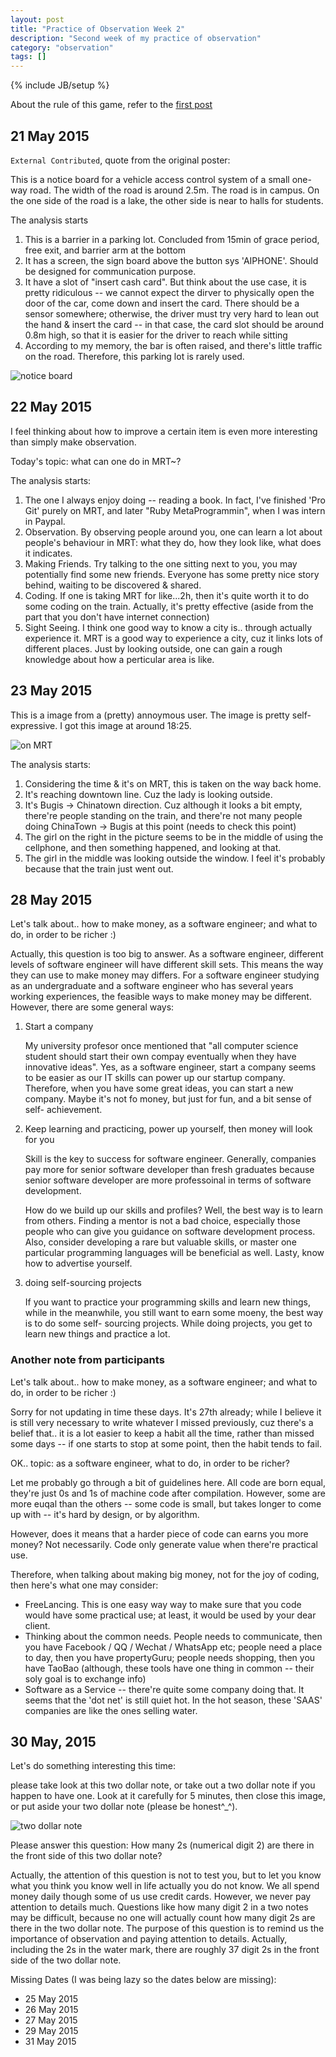 ```yaml
---
layout: post
title: "Practice of Observation Week 2"
description: "Second week of my practice of observation"
category: "observation"
tags: []
---
```

{% include JB/setup %}

About the rule of this game, refer to the [first post](/observation/2015/05/13/practice-of-observation/)

## 21 May 2015

`External Contributed`, quote from the original poster:

This is a notice board for a vehicle access control system of a small one-way
road. The width of the road is around 2.5m. The road is in campus. On the one
side of the road is a lake, the other side is near to halls for students.

The analysis starts

1. This is a barrier in a parking lot. Concluded from 15min of grace period,
   free exit, and barrier arm at the bottom
2. It has a screen, the sign board above the button sys 'AIPHONE'. Should be
   designed for communication purpose.
3. It have a slot of "insert cash card". But think about the use case, it is
   pretty ridiculous -- we cannot expect the dirver to physically open the door
   of the car, come down and insert the card. There should be a sensor
   somewhere; otherwise, the driver must try very hard to lean out the hand &
   insert the card -- in that case, the card slot should be around 0.8m high, so
   that it is easier for the driver to reach while sitting
4. According to my memory, the bar is often raised, and there's little traffic
   on the road. Therefore, this parking lot is rarely used.

![notice board](https://dl.dropboxusercontent.com/u/9778027/poo/20150521_barrier.jpeg)

## 22 May 2015

I feel thinking about how to improve a certain item is even more interesting
than simply make observation.

Today's topic: what can one do in MRT~?

The analysis starts:

1. The one I always enjoy doing -- reading a book. In fact, I've finished 'Pro
   Git' purely on MRT, and later "Ruby MetaProgrammin", when I was intern in
   Paypal.
2. Observation. By observing people around you, one can learn a lot about
   people's behaviour in MRT: what they do, how they look like, what does it
   indicates.
3. Making Friends. Try talking to the one sitting next to you, you may
   potentially find some new friends. Everyone has some pretty nice story
   behind, waiting to be discovered & shared.
4. Coding. If one is taking MRT for like...2h, then it's quite worth it to do
   some coding on the train. Actually, it's pretty effective (aside from the
   part that you don't have internet connection)
5. Sight Seeing. I think one good way to know a city is.. through actually
   experience it. MRT is a good way to experience a city, cuz it links lots of
   different places. Just by looking outside, one can gain a rough knowledge
   about how a perticular area is like.



## 23 May 2015

This is a image from a (pretty) annoymous user. The image is pretty
self-expressive. I got this image at around 18:25.

![on MRT](https://dl.dropboxusercontent.com/u/9778027/poo/20150522_mrt.jpg)

The analysis starts:

1. Considering the time & it's on MRT, this is taken on the way back home.
2. It's reaching downtown line. Cuz the lady is looking outside.
3. It's Bugis -> Chinatown direction. Cuz although it looks a bit empty,
   there're people standing on the train, and there're not many people doing
   ChinaTown -> Bugis at this point (needs to check this point)
4. The girl on the right in the picture seems to be in the middle of using the
   cellphone, and then something happened, and looking at that.
5. The girl in the middle was looking outside the window. I feel it's probably
   because that the train just went out.

## 28 May 2015

Let's talk about.. how to make money, as a software engineer; and what to do, in
order to be richer :)

Actually, this question is too big to answer. As a software engineer, different
levels of software engineer will have different skill sets. This means the way 
they can use to make money may differs. For a software engineer studying as an 
undergraduate and a software engineer who has several years working experiences,
the feasible ways to make money may be different.
However, there are some general ways:

1. Start a company

   My university profesor once mentioned that "all computer science student should
start their own compay eventually when they have innovative ideas". Yes, as a 
software engineer, start a company seems to be easier as our IT skills can power 
up our startup company. Therefore, when you have some great ideas, you can start
a new company. Maybe it's not fo money, but just for fun, and a bit sense of self-
achievement.

2. Keep learning and practicing, power up yourself, then money will look for you

   Skill is the key to success for software engineer. Generally, companies pay more
for senior software developer than fresh graduates because senior software developer
are more professoinal in terms of software development.

   How do we build up our skills and profiles? Well, the best way is to learn from 
others. Finding a mentor is not a bad choice, especially those people who can give
you guidance on software development process. Also, consider developing a rare but
valuable skills, or master one particular programming languages will be beneficial
as well. Lasty, know how to advertise yourself.

3. doing self-sourcing projects

   If you want to practice your programming skills and learn new things, while in
the meanwhile, you still want to earn some moeny, the best way is to do some self-
sourcing projects. While doing projects, you get to learn new things and practice 
a lot.

### Another note from participants
Let's talk about.. how to make money, as a software engineer; and what to do, in
order to be richer :)

Sorry for not updating in time these days. It's 27th already; while I believe it
is still very necessary to write whatever I missed previously, cuz there's a
belief that.. it is a lot easier to keep a habit all the time, rather than
missed some days -- if one starts to stop at some point, then the habit tends to
fail.

OK.. topic: as a software engineer, what to do, in order to be richer?

Let me probably go through a bit of guidelines here. All code are born equal,
they're just 0s and 1s of machine code after compilation. However, some are more
euqal than the others -- some code is small, but takes longer to come up with --
it's hard by design, or by algorithm.

However, does it means that a harder piece of code can earns you more money? Not
necessarily. Code only generate value when there're practical use. 

Therefore, when talking about making big money, not for the joy of coding, then
here's what one may consider:

- FreeLancing. This is one easy way way to make sure that you code would have
  some practical use; at least, it would be used by your dear client. 
- Thinking about the common needs. People needs to communicate, then you have
  Facebook / QQ / Wechat / WhatsApp etc; people need a place to day, then you
  have propertyGuru; people needs shopping, then you have TaoBao (although, 
  these tools have one thing in common -- their soly goal is to exchange info)
- Software as a Service -- there're quite some company doing that. It seems that
  the 'dot net' is still quiet hot. In the hot season, these 'SAAS' companies
  are like the ones selling water.

## 30 May, 2015

   Let's do something interesting this time:

please take look at this two dollar note, or take out a two dollar note if you
happen to have one. Look at it carefully for 5 minutes, then close this image,
or put aside your two dollar note (please be honest^\_^). 

![two dollar note](https://dl.dropboxusercontent.com/u/108594727/two%20dollar%20note.jpg)

Please answer this question: How many 2s (numerical digit 2) are there in the
front side of this two dollar note? 

Actually, the attention of this question is not to test you, but to let you know
what you think you know well in life actually you do not know. We all spend money
daily though some of us use credit cards. However, we never pay attention to details
much. Questions like how many digit 2 in a two notes may be difficult, because no
one will actually count how many digit 2s are there in the two dollar note. The 
purpose of this question is to remind us the importance of observation and paying
attention to details.
Actually, including the 2s in the water mark, there are roughly 37 digit 2s in the
front side of the two dollar note.

Missing Dates (I was being lazy so the dates below are missing):

- 25 May 2015
- 26 May 2015
- 27 May 2015
- 29 May 2015
- 31 May 2015
